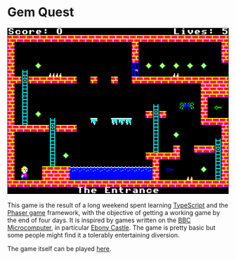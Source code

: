 # Gem Quest

![Screenshot of the first room](/preview.png)

This game is the result of a long weekend spent learning
[TypeScript](https://www.typescriptlang.org) and the
[Phaser game](https://phaser.io) framework, with the objective of getting a
working game by the end of four days. It is inspired by games written on the
[BBC Microcomputer](http://beebwiki.mdfs.net/BBC_Micro), in particular
[Ebony Castle](http://bbcmicro.co.uk/game.php?id=1052). The game is pretty
basic but some people might find it a tolerably entertaining diversion.

The game itself can be played [here](https://ajtribick.github.io/gemquest/).
